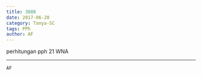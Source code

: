 ```yaml
---
title: 3088
date: 2017-06-20
category: Tanya-SC
tags: PPh
author: AF
---
```


perhitungan pph 21 WNA

---



`AF`
